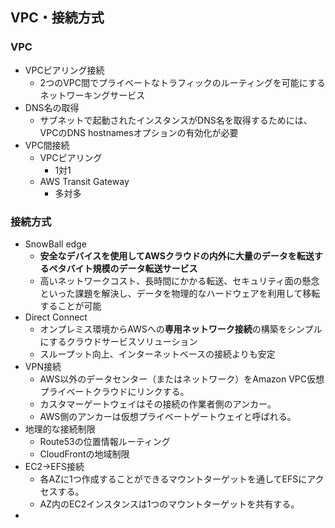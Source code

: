 ## VPC・接続方式

### VPC
- VPCピアリング接続
    - 2つのVPC間でプライベートなトラフィックのルーティングを可能にするネットワーキングサービス
- DNS名の取得
    - サブネットで起動されたインスタンスがDNS名を取得するためには、VPCのDNS hostnamesオプションの有効化が必要
- VPC間接続
    - VPCピアリング
        - 1対1
    - AWS Transit Gateway
        - 多対多

### 接続方式
- SnowBall edge
    - **安全なデバイスを使用してAWSクラウドの内外に大量のデータを転送するペタバイト規模のデータ転送サービス**
    - 高いネットワークコスト、長時間にかかる転送、セキュリティ面の懸念といった課題を解決し、データを物理的なハードウェアを利用して移転することが可能
- Direct Connect
    - オンプレミス環境からAWSへの**専用ネットワーク接続**の構築をシンプルにするクラウドサービスソリューション
    - スループット向上、インターネットベースの接続よりも安定
- VPN接続
    - AWS以外のデータセンター（またはネットワーク）をAmazon VPC仮想プライベートクラウドにリンクする。
    - カスタマーゲートウェイはその接続の作業者側のアンカー。
    - AWS側のアンカーは仮想プライベートゲートウェイと呼ばれる。
- 地理的な接続制限
    - Route53の位置情報ルーティング
    - CloudFrontの地域制限
- EC2->EFS接続
    - 各AZに1つ作成することができるマウントターゲットを通してEFSにアクセスする。
    - AZ内のEC2インスタンスは1つのマウントターゲットを共有する。
- 